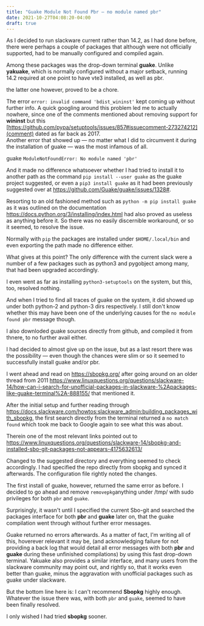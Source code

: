 ```yaml
---
title: "Guake Module Not Found Pbr — no module named pbr"
date: 2021-10-27T04:08:20-04:00
draft: true
---
```


As I decided to run slackware current rather than 14.2, as I had done before, there were perhaps a couple of packages that although were not officially supported, had to be manually configured and compiled again. 

Among these packages was the drop-down terminal **guake**. Unlike **yakuake**, which is normally configured without a major setback, running 14.2 required at one point to have vte3 installed, as well as pbr.

the latter one however, proved to be a chore.

The error `error: invalid command 'bdist_wininst'` kept coming up without further info. A quick googling around this problem led me to actually nowhere, since one of the comments mentioned about removing support for **wininst** but this [https://github.com/pypa/setuptools/issues/857#issuecomment-273274212](comment) dated as far back as 2017.  
Another error that showed up — no matter what I did to circumvent it during the installation of guake — was the most infamous of all. 

guake `ModuleNotFoundError: No module named 'pbr'`

And it made no difference whatsoever whether I had tried to install it to another path as the command `pip install --user guake` as the guake project suggested, or even a `pip3 install guake` as it had been previously suggested over at https://github.com/Guake/guake/issues/1328#. 

Resorting to an old fashioned method such as `python -m pip install guake` as it was outlined on the documentation https://docs.python.org/3/installing/index.html had also proved as useless as anything before it. So there was no easily discernible workaround, or so it seemed, to resolve the issue. 

Normally with `pip` the packages are installed under `$HOME/.local/bin` and even exporting the path made no difference either. 

What gives at this point? The only difference with the current slack were a number of a few packages such as python3 and pygobject among many, that had been upgraded accordingly.

I even went as far as installing `python3-setuptools` on the system, but this, too, resolved nothing. 

And when I tried to find all traces of guake on the system, it did showed up under both python-2 and python-3 dirs respectively. I still don't know whether this may have been one of the underlying causes for the `no module found pbr` message though.

I also downloded guake sources directly from github, and compiled it from thnere, to no further avail either.

I had decided to almost give up on the issue, but as a last resort there was the possibility — even though the chances were slim or so it seemed to successfully install guake and/or pbr.

I went ahead and read on https://sbopkg.org/ after going around on an older thread from 2011 https://www.linuxquestions.org/questions/slackware-14/how-can-i-search-for-unofficial-packages-in-slackware-%2Apackages-like-guake-terminal%2A-888155/ that mentioned it.

After the initial setup and further reading through https://docs.slackware.com/howtos:slackware_admin:building_packages_with_sbopkg, the first search directly from the terminal returned a `no match found` which took me back to Google again to see what this was about.

Therein one of the most relevant links pointed out to https://www.linuxquestions.org/questions/slackware-14/sbopkg-and-installed-sbo-git-packages-not-appears-4175632613/

Changed to the suggested directory and everything seemed to check accordingly. I had specified the repo directly from sbopkg and synced it afterwards. The configuration file rightly noted the changes.

The first install of guake, however, returned the same error as before. I decided to go ahead and remove `removepkg`anything under /tmp/ with sudo privileges for both `pbr` and `guake`.

Surprisingly, it wasn't until I specified the current Sbo-git and searched the packages interface for both **pbr** and **guake** later on, that the guake compilation went through without further error messages.

Guake returned no errors afterwards. As a matter of fact, I'm writing all of this, hoverever relevant it may be, (and acknowledging failure for not providing a back log that would detail all error messages with both **pbr** and **guake** during these unfinished compilations) by using this fast drop-down terminal. Yakuake also provides a similar interface, and many users from the slackware community may point out, and rightly so, that it works even better than guake, minus the aggravation with unofficial packages such as guake under slackware.

But the bottom line here is: I can't recommend **Sbopkg** highly enough. Whatever the issue there was, with both `pbr` and `guake`, seemed to have been finally resolved. 

I only wished I had tried **sbopkg** sooner. 




